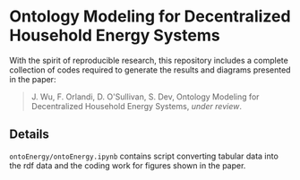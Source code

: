 # Ontology Modeling for Decentralized Household Energy Systems
With the spirit of reproducible research, this repository includes a complete collection of codes required to generate the results and diagrams presented in the paper:

> J. Wu, F. Orlandi, D. O'Sullivan, S. Dev, Ontology Modeling for Decentralized Household Energy Systems, *under review*.

## Details
`ontoEnergy/ontoEnergy.ipynb` contains script converting tabular data into the rdf data and the coding work for figures shown in the paper. 
